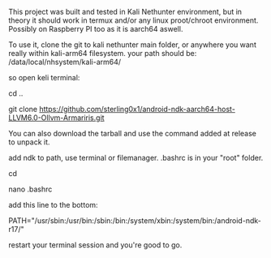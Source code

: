 
This project was built and tested in Kali Nethunter environment, but in theory it should work in termux and/or any linux proot/chroot environment.
Possibly on Raspberry PI too as it is aarch64 aswell.

To use it, clone the git to kali nethunter main folder, or anywhere you want really within kali-arm64 filesystem.
your path should be: 
/data/local/nhsystem/kali-arm64/

so open keli terminal:

cd ..

git clone https://github.com/sterling0x1/android-ndk-aarch64-host-LLVM6.0-Ollvm-Armariris.git

You can also download the tarball and use the command added at release to unpack it.

add ndk to path, use terminal or filemanager. .bashrc is in your "root" folder.

cd

nano .bashrc

add this line to the bottom:

PATH="/usr/sbin:/usr/bin:/sbin:/bin:/system/xbin:/system/bin:/android-ndk-r17/"

restart your terminal session and you're good to go.

